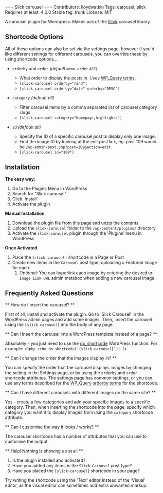=== Slick carousel ===
Contributors: lloydwatkin
Tags: carousel, slick
Requires at least: 4.0.0
Stable tag: trunk
License: MIT

A carousel plugin for Wordpress. Makes use of the [Slick](https://kenwheeler.github.io/slick/) carousel library.

Shortcode Options
-----------------

All of these options can also be set via the settings page, however if you'd like different settings for different carousels, you can override these by using shortcode options...

* `orderby` and `order` _(default `menu_order` `ASC`)_
	* What order to display the posts in. Uses [WP_Query terms](http://codex.wordpress.org/Class_Reference/WP_Query#Order_.26_Orderby_Parameters).
	* `[slick-carousel orderby="rand"]`
	* `[slick-carousel orderby="date" orderby="DESC"]`


* `category` _(default all)_
	* Filter carousel items by a comma separated list of carousel category slugs.
	* `[slick-carousel category="homepage,highlights"]`


* `id` _(default all)_
	* Specify the ID of a specific carousel post to display only one image.
	* Find the image ID by looking at the edit post link, eg. post 109 would be `/wp-admin/post.php?post=109&action=edit`
	* `[slick-carousel id="109"]`

Installation
------------

**The easy way:**

1. Go to the Plugins Menu in WordPress
1. Search for "Slick carousel"
1. Click 'Install'
1. Activate the plugin

**Manual Installation**

1. Download the plugin file from this page and unzip the contents
1. Upload the `slick-carousel` folder to the `/wp-content/plugins/` directory
1. Activate the `slick-carousel` plugin through the 'Plugins' menu in WordPress

**Once Activated**

1. Place the `[slick-carousel]` shortcode in a Page or Post
1. Create new items in the `Carousel` post type, uploading a Featured Image for each.
	1. *Optional:* You can hyperlink each image by entering the desired url `Image Link URL` admin metabox when adding a new carousel image.

	
Frequently Asked Questions
--------------------------

** How do I insert the carousel? **

First of all, install and activate the plugin. Go to 'Slick Carousel' in the WordPress admin pages and add some images. Then, insert the carousel using the `[slick-carousel]` into the body of any page.

** Can I insert the carousel into a WordPress template instead of a page? **

Absolutely - you just need to use the [do_shortcode](http://codex.wordpress.org/Function_Reference/do_shortcode) WordPress function. For example:
`<?php echo do_shortcode('[slick-carousel]'); ?>`

** Can I change the order that the images display in? **

You can specify the order that the carousel displays images by changing the setting in the Settings page, or by using the `orderby` and `order` shortcode attributes. The settings page has common settings, or you can use any terms described for the [WP_Query orderby terms](http://codex.wordpress.org/Class_Reference/WP_Query#Order_.26_Orderby_Parameters) for the shortcode.

** Can I have different carousels with different images on the same site? **

Yes - create a few categories and add your specific images to a specific category. Then, when inserting the shortcode into the page, specify which category you want it to display images from using the `category` shortcode attribute.

** Can I customise the way it looks / works? **

The carousel shortcode has a number of attributes that you can use to customise the output.

** Help! Nothing is showing up at all **

1. Is the plugin installed and activated?
1. Have you added any items in the `Slick Carousel` post type?
1. Have you placed the `[slick-carousel]` shortcode in your page?

Try writing the shortcode using the 'Text' editor instead of the 'Visual' editor, as the visual editor can sometimes add extra unwanted markup.
